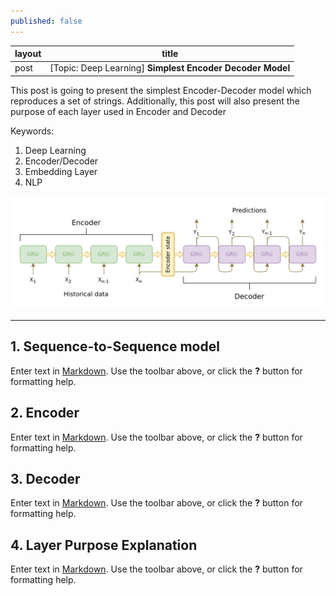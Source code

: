 ```yaml
---
published: false
---
```

|  layout  |  title  |
|----------|---------|
|   post   | \[Topic: Deep Learning\] **Simplest Encoder Decoder Model** |


This post is going to present the simplest Encoder-Decoder model which reproduces a set of strings. Additionally, this post will also present the purpose of each layer used in Encoder and Decoder

Keywords: 

1. Deep Learning
2. Encoder/Decoder
3. Embedding Layer
4. NLP

<p align="center">
<img src="/assets/2020-08-31-simple_encoder_decoder/seq2seq_model.png" alt="Simplest encoder-decoder architecture." width="600" >
</p>

<!--more-->

---

## 1. Sequence-to-Sequence model

Enter text in [Markdown](http://daringfireball.net/projects/markdown/). Use the toolbar above, or click the **?** button for formatting help.

## 2. Encoder

Enter text in [Markdown](http://daringfireball.net/projects/markdown/). Use the toolbar above, or click the **?** button for formatting help.

## 3. Decoder

Enter text in [Markdown](http://daringfireball.net/projects/markdown/). Use the toolbar above, or click the **?** button for formatting help.

## 4. Layer Purpose Explanation

Enter text in [Markdown](http://daringfireball.net/projects/markdown/). Use the toolbar above, or click the **?** button for formatting help.
